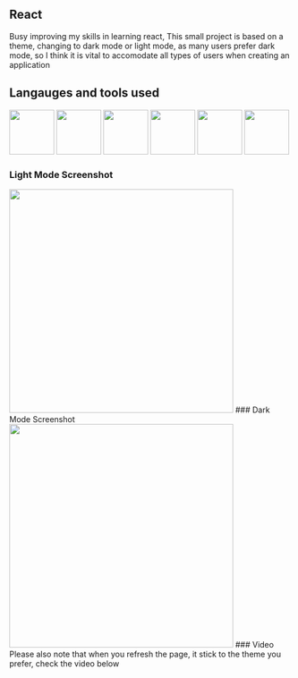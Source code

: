 ## React
Busy improving my skills in learning react, This small project is based on a theme, changing to dark mode or light mode, as many users prefer dark mode, so I think it is vital to accomodate all types of users when creating an application

## Langauges and tools used 
<img src="https://github.com/LwandoMadebe/To-do-list/assets/147529941/358fe42d-fa96-46e7-89a2-670a4a15ae82" width='80'>
<img src="https://github.com/LwandoMadebe/To-do-list/assets/147529941/c3bc6b45-08c8-478a-9f23-da24ccf796b3" width='80'>
<img src="https://github.com/LwandoMadebe/To-do-list/assets/147529941/0c04c6c2-1d19-475f-bb13-42fc40bcd00f" width='80'>
<img src="https://github.com/LwandoMadebe/To-do-list/assets/147529941/020d2c7f-6239-4ca9-a8a3-4fb41e40f8a6" width='80'>
<img src="https://github.com/LwandoMadebe/To-do-list/assets/147529941/6d8cb674-6da6-4b2a-ab1f-8f8feb8fd9f7" width='80'>
<img src="https://github.com/LwandoMadebe/To-do-list/assets/147529941/fef3f566-3631-4f23-9637-d0c4649f7938" width='80'>

### Light Mode Screenshot
<img src="https://github.com/LwandoMadebe/Navbar-light-and-dark-mode/assets/147529941/e1e55e35-03e5-4db1-8f76-d25293d67eb9" width='400'>
### Dark Mode Screenshot
<img src="https://github.com/LwandoMadebe/Navbar-light-and-dark-mode/assets/147529941/4cccb8c3-924d-4d3b-a7e1-fab203cc679c" width='400'>
### Video
Please also note that when you refresh the page, it stick to the theme you prefer, check the video below


